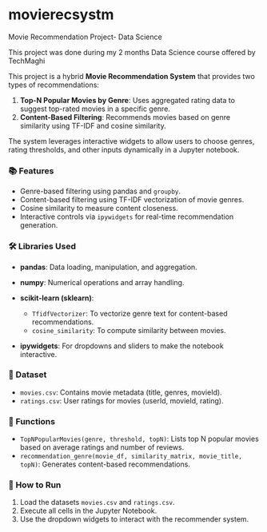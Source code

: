 # movierecsystm
Movie Recommendation Project- Data Science

This project was done during my 2 months Data Science course offered by TechMaghi

This project is a hybrid **Movie Recommendation System** that provides two types of recommendations:

1. **Top-N Popular Movies by Genre**: Uses aggregated rating data to suggest top-rated movies in a specific genre.
2. **Content-Based Filtering**: Recommends movies based on genre similarity using TF-IDF and cosine similarity.

The system leverages interactive widgets to allow users to choose genres, rating thresholds, and other inputs dynamically in a Jupyter notebook.

### 📚 Features

* Genre-based filtering using pandas and `groupby`.
* Content-based filtering using TF-IDF vectorization of movie genres.
* Cosine similarity to measure content closeness.
* Interactive controls via `ipywidgets` for real-time recommendation generation.

### 🛠️ Libraries Used

* **pandas**: Data loading, manipulation, and aggregation.
* **numpy**: Numerical operations and array handling.
* **scikit-learn (sklearn)**:

  * `TfidfVectorizer`: To vectorize genre text for content-based recommendations.
  * `cosine_similarity`: To compute similarity between movies.
* **ipywidgets**: For dropdowns and sliders to make the notebook interactive.

### 📁 Dataset

* `movies.csv`: Contains movie metadata (title, genres, movieId).
* `ratings.csv`: User ratings for movies (userId, movieId, rating).

### 🧠 Functions

* `TopNPopularMovies(genre, threshold, topN)`: Lists top N popular movies based on average ratings and number of reviews.
* `recommendation_genre(movie_df, similarity_matrix, movie_title, topN)`: Generates content-based recommendations.

### 🚀 How to Run

1. Load the datasets `movies.csv` and `ratings.csv`.
2. Execute all cells in the Jupyter Notebook.
3. Use the dropdown widgets to interact with the recommender system.

